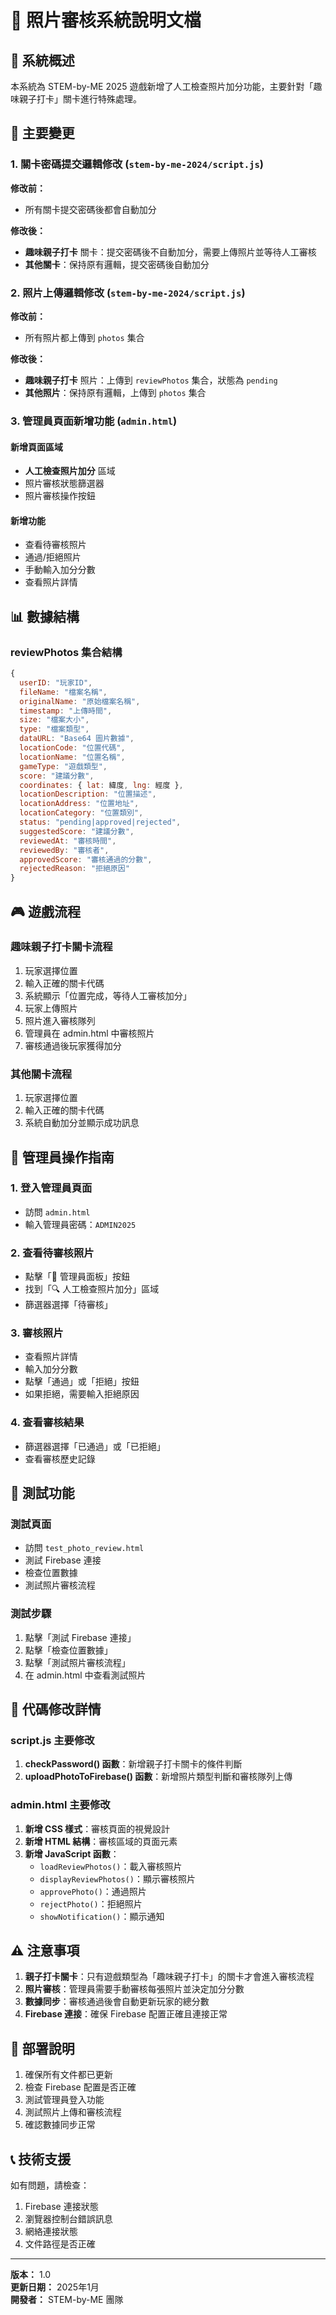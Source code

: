 # 📸 照片審核系統說明文檔

## 🎯 系統概述

本系統為 STEM-by-ME 2025 遊戲新增了人工檢查照片加分功能，主要針對「趣味親子打卡」關卡進行特殊處理。

## 🔄 主要變更

### 1. 關卡密碼提交邏輯修改 (`stem-by-me-2024/script.js`)

**修改前：**
- 所有關卡提交密碼後都會自動加分

**修改後：**
- **趣味親子打卡** 關卡：提交密碼後不自動加分，需要上傳照片並等待人工審核
- **其他關卡**：保持原有邏輯，提交密碼後自動加分

### 2. 照片上傳邏輯修改 (`stem-by-me-2024/script.js`)

**修改前：**
- 所有照片都上傳到 `photos` 集合

**修改後：**
- **趣味親子打卡** 照片：上傳到 `reviewPhotos` 集合，狀態為 `pending`
- **其他照片**：保持原有邏輯，上傳到 `photos` 集合

### 3. 管理員頁面新增功能 (`admin.html`)

#### 新增頁面區域
- **人工檢查照片加分** 區域
- 照片審核狀態篩選器
- 照片審核操作按鈕

#### 新增功能
- 查看待審核照片
- 通過/拒絕照片
- 手動輸入加分分數
- 查看照片詳情

## 📊 數據結構

### reviewPhotos 集合結構
```javascript
{
  userID: "玩家ID",
  fileName: "檔案名稱",
  originalName: "原始檔案名稱",
  timestamp: "上傳時間",
  size: "檔案大小",
  type: "檔案類型",
  dataURL: "Base64 圖片數據",
  locationCode: "位置代碼",
  locationName: "位置名稱",
  gameType: "遊戲類型",
  score: "建議分數",
  coordinates: { lat: 緯度, lng: 經度 },
  locationDescription: "位置描述",
  locationAddress: "位置地址",
  locationCategory: "位置類別",
  status: "pending|approved|rejected",
  suggestedScore: "建議分數",
  reviewedAt: "審核時間",
  reviewedBy: "審核者",
  approvedScore: "審核通過的分數",
  rejectedReason: "拒絕原因"
}
```

## 🎮 遊戲流程

### 趣味親子打卡關卡流程
1. 玩家選擇位置
2. 輸入正確的關卡代碼
3. 系統顯示「位置完成，等待人工審核加分」
4. 玩家上傳照片
5. 照片進入審核隊列
6. 管理員在 admin.html 中審核照片
7. 審核通過後玩家獲得加分

### 其他關卡流程
1. 玩家選擇位置
2. 輸入正確的關卡代碼
3. 系統自動加分並顯示成功訊息

## 🔧 管理員操作指南

### 1. 登入管理員頁面
- 訪問 `admin.html`
- 輸入管理員密碼：`ADMIN2025`

### 2. 查看待審核照片
- 點擊「🔧 管理員面板」按鈕
- 找到「🔍 人工檢查照片加分」區域
- 篩選器選擇「待審核」

### 3. 審核照片
- 查看照片詳情
- 輸入加分分數
- 點擊「通過」或「拒絕」按鈕
- 如果拒絕，需要輸入拒絕原因

### 4. 查看審核結果
- 篩選器選擇「已通過」或「已拒絕」
- 查看審核歷史記錄

## 🧪 測試功能

### 測試頁面
- 訪問 `test_photo_review.html`
- 測試 Firebase 連接
- 檢查位置數據
- 測試照片審核流程

### 測試步驟
1. 點擊「測試 Firebase 連接」
2. 點擊「檢查位置數據」
3. 點擊「測試照片審核流程」
4. 在 admin.html 中查看測試照片

## 📝 代碼修改詳情

### script.js 主要修改
1. **checkPassword() 函數**：新增親子打卡關卡的條件判斷
2. **uploadPhotoToFirebase() 函數**：新增照片類型判斷和審核隊列上傳

### admin.html 主要修改
1. **新增 CSS 樣式**：審核頁面的視覺設計
2. **新增 HTML 結構**：審核區域的頁面元素
3. **新增 JavaScript 函數**：
   - `loadReviewPhotos()`：載入審核照片
   - `displayReviewPhotos()`：顯示審核照片
   - `approvePhoto()`：通過照片
   - `rejectPhoto()`：拒絕照片
   - `showNotification()`：顯示通知

## ⚠️ 注意事項

1. **親子打卡關卡**：只有遊戲類型為「趣味親子打卡」的關卡才會進入審核流程
2. **照片審核**：管理員需要手動審核每張照片並決定加分分數
3. **數據同步**：審核通過後會自動更新玩家的總分數
4. **Firebase 連接**：確保 Firebase 配置正確且連接正常

## 🚀 部署說明

1. 確保所有文件都已更新
2. 檢查 Firebase 配置是否正確
3. 測試管理員登入功能
4. 測試照片上傳和審核流程
5. 確認數據同步正常

## 📞 技術支援

如有問題，請檢查：
1. Firebase 連接狀態
2. 瀏覽器控制台錯誤訊息
3. 網絡連接狀態
4. 文件路徑是否正確

---

**版本：** 1.0  
**更新日期：** 2025年1月  
**開發者：** STEM-by-ME 團隊
